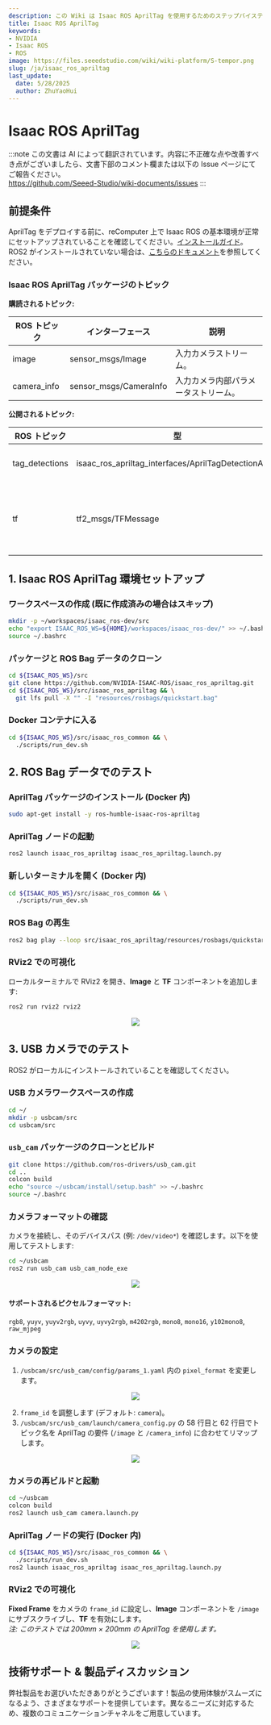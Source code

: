 ```yaml
---
description: この Wiki は Isaac ROS AprilTag を使用するためのステップバイステップガイドを提供します。
title: Isaac ROS AprilTag
keywords:
- NVIDIA
- Isaac ROS
- ROS
image: https://files.seeedstudio.com/wiki/wiki-platform/S-tempor.png
slug: /ja/isaac_ros_apriltag
last_update:
  date: 5/28/2025
  author: ZhuYaoHui
---
```


# Isaac ROS AprilTag  

:::note
この文書は AI によって翻訳されています。内容に不正確な点や改善すべき点がございましたら、文書下部のコメント欄または以下の Issue ページにてご報告ください。  
https://github.com/Seeed-Studio/wiki-documents/issues
:::

## 前提条件  
AprilTag をデプロイする前に、reComputer 上で Isaac ROS の基本環境が正常にセットアップされていることを確認してください。[インストールガイド](./ja_Install_IsaacROS.md)。ROS2 がインストールされていない場合は、[こちらのドキュメント](./ja_Install_ROS2_Humble.md)を参照してください。

### Isaac ROS AprilTag パッケージのトピック  
**購読されるトピック:**  

| ROS トピック       | インターフェース                  | 説明                     |  
|-----------------|----------------------------|---------------------------------|  
| image         | sensor_msgs/Image        | 入力カメラストリーム。            |  
| camera_info   | sensor_msgs/CameraInfo   | 入力カメラ内部パラメータストリーム。 |  

**公開されるトピック:**  

| ROS トピック          | 型                                              | 説明                                      |  
|--------------------|---------------------------------------------------|--------------------------------------------------|  
| tag_detections   | isaac_ros_apriltag_interfaces/AprilTagDetectionArray | AprilTag 検出メッセージの配列。           |  
| tf              | tf2_msgs/TFMessage                             | 検出された AprilTag (TagFamily:ID) のカメラの frame_id に対するポーズ。 |  


## 1. Isaac ROS AprilTag 環境セットアップ  

### ワークスペースの作成 (既に作成済みの場合はスキップ)  
```bash
mkdir -p ~/workspaces/isaac_ros-dev/src
echo "export ISAAC_ROS_WS=${HOME}/workspaces/isaac_ros-dev/" >> ~/.bashrc
source ~/.bashrc
```

### パッケージと ROS Bag データのクローン  
```bash
cd ${ISAAC_ROS_WS}/src
git clone https://github.com/NVIDIA-ISAAC-ROS/isaac_ros_apriltag.git
cd ${ISAAC_ROS_WS}/src/isaac_ros_apriltag && \
  git lfs pull -X "" -I "resources/rosbags/quickstart.bag"
```

### Docker コンテナに入る  
```bash
cd ${ISAAC_ROS_WS}/src/isaac_ros_common && \
  ./scripts/run_dev.sh
```


## 2. ROS Bag データでのテスト  

### AprilTag パッケージのインストール (Docker 内)  
```bash
sudo apt-get install -y ros-humble-isaac-ros-apriltag
```

### AprilTag ノードの起動  
```bash
ros2 launch isaac_ros_apriltag isaac_ros_apriltag.launch.py
```

### 新しいターミナルを開く (Docker 内)  
```bash
cd ${ISAAC_ROS_WS}/src/isaac_ros_common && \
  ./scripts/run_dev.sh
```

### ROS Bag の再生  
```bash
ros2 bag play --loop src/isaac_ros_apriltag/resources/rosbags/quickstart.bag
```

### RViz2 での可視化  
ローカルターミナルで RViz2 を開き、**Image** と **TF** コンポーネントを追加します:  
```bash
ros2 run rviz2 rviz2
```

<div align="center">
    <img width={800} 
    src="https://files.seeedstudio.com/wiki/robotics/software/apriltag/1.png" />
</div>



## 3. USB カメラでのテスト  
ROS2 がローカルにインストールされていることを確認してください。  

### USB カメラワークスペースの作成  
```bash
cd ~/
mkdir -p usbcam/src
cd usbcam/src
```

### `usb_cam` パッケージのクローンとビルド  
```bash
git clone https://github.com/ros-drivers/usb_cam.git
cd ..
colcon build
echo "source ~/usbcam/install/setup.bash" >> ~/.bashrc
source ~/.bashrc
```

### カメラフォーマットの確認  
カメラを接続し、そのデバイスパス (例: `/dev/video*`) を確認します。以下を使用してテストします:  
```bash
cd ~/usbcam
ros2 run usb_cam usb_cam_node_exe
```

<div align="center">
    <img width={400} 
    src="https://files.seeedstudio.com/wiki/robotics/software/apriltag/2.png" />
</div>


#### サポートされるピクセルフォーマット:  
`rgb8`, `yuyv`, `yuyv2rgb`, `uyvy`, `uyvy2rgb`, `m4202rgb`, `mono8`, `mono16`, `y102mono8`, `raw_mjpeg`  

### カメラの設定  
1. `/usbcam/src/usb_cam/config/params_1.yaml` 内の `pixel_format` を変更します。  

<div align="center">
    <img width={800} 
    src="https://files.seeedstudio.com/wiki/robotics/software/apriltag/3.png" />
</div>

2. `frame_id` を調整します (デフォルト: `camera`)。  
3. `/usbcam/src/usb_cam/launch/camera_config.py` の 58 行目と 62 行目でトピック名を AprilTag の要件 (`/image` と `/camera_info`) に合わせてリマップします。  

<div align="center">
    <img width={800} 
    src="https://files.seeedstudio.com/wiki/robotics/software/apriltag/4.png" />
</div>

### カメラの再ビルドと起動  
```bash
cd ~/usbcam
colcon build
ros2 launch usb_cam camera.launch.py
```

### AprilTag ノードの実行 (Docker 内)  
```bash
cd ${ISAAC_ROS_WS}/src/isaac_ros_common && \
  ./scripts/run_dev.sh
ros2 launch isaac_ros_apriltag isaac_ros_apriltag.launch.py
```

### RViz2 での可視化  
**Fixed Frame** をカメラの `frame_id` に設定し、**Image** コンポーネントを `/image` にサブスクライブし、**TF** を有効にします。  
*注: このテストでは 200mm × 200mm の AprilTag を使用します。*  

<div align="center">
    <img width={800} 
    src="https://files.seeedstudio.com/wiki/robotics/software/apriltag/5.png" />
</div>

## 技術サポート & 製品ディスカッション

弊社製品をお選びいただきありがとうございます！製品の使用体験がスムーズになるよう、さまざまなサポートを提供しています。異なるニーズに対応するため、複数のコミュニケーションチャネルをご用意しています。

<div class="button_tech_support_container">
<a href="https://forum.seeedstudio.com/" class="button_forum"></a> 
<a href="https://www.seeedstudio.com/contacts" class="button_email"></a>
</div>

<div class="button_tech_support_container">
<a href="https://discord.gg/eWkprNDMU7" class="button_discord"></a> 
<a href="https://github.com/Seeed-Studio/wiki-documents/discussions/69" class="button_discussion"></a>
</div>